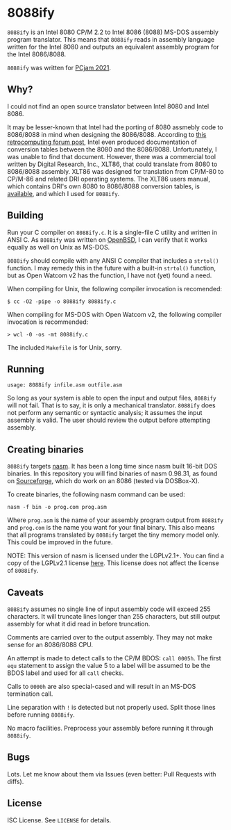 8088ify
=======
`8088ify` is an Intel 8080 CP/M 2.2 to Intel 8086 (8088)
MS-DOS assembly program translator. This means that
`8088ify` reads in assembly language written for the Intel
8080 and outputs an equivalent assembly program for the
Intel 8086/8088.

`8088ify` was written for
[PCjam 2021](https://pcjam.gitlab.io/).

Why?
----
I could not find an open source translator between Intel
8080 and Intel 8086.

It may be lesser-known that Intel had the porting of 8080
assmebly code to 8086/8088 in mind when designing the
8086/8088. According to
[this retrocomputing forum post](https://retrocomputingforum.com/t/translation-of-8080-code-to-8086/1309),
Intel even produced documentation of conversion tables
between the 8080 and the 8086/8088. Unfortunately, I was
unable to find that document. However, there was a
commercial tool written by Digital Research, Inc., XLT86,
that could translate from 8080 to 8086/8088 assembly. XLT86
was designed for translation from CP/M-80 to CP/M-86 and
related DRI operating systems. The XLT86 users manual, which
contains DRI's own 8080 to 8086/8088 conversion tables, is
[available](http://s100computers.com/Software%20Folder/Assembler%20Collection/Digital%20Research%20XLT86%20Manual.pdf),
and which I used for `8088ify`.

Building
--------
Run your C compiler on `8088ify.c`. It is a single-file C
utility and written in ANSI C. As `8088ify` was written on
[OpenBSD](https://www.openbsd.org/), I can verify that it
works equally as well on Unix as MS-DOS.

`8088ify` should compile with any ANSI C compiler that
includes a `strtol()` function. I may remedy this in the
future with a built-in `strtol()` function, but as Open
Watcom v2 has the function, I have not (yet) found a need.

When compiling for Unix, the following compiler invocation
is recomended:
```
$ cc -O2 -pipe -o 8088ify 8088ify.c
```

When compiling for MS-DOS with Open Watcom v2, the following
compiler invocation is recommended:
```
> wcl -0 -os -mt 8088ify.c
```

The included `Makefile` is for Unix, sorry.

Running
-------
`usage: 8088ify infile.asm outfile.asm`

So long as your system is able to open the input and output
files, `8088ify` will not fail. That is to say, it is only
a mechanical translator. `8088ify` does not perform any
semantic or syntactic analysis; it assumes the input
assembly is valid. The user should review the output before
attempting assembly.

Creating binaries
-----------------
`8088ify` targets
[nasm](https://nasm.us/).
It has been a long time since nasm built 16-bit DOS
binaries. In this repository you will find binaries of nasm
0.98.31, as found on
[Sourceforge](https://sourceforge.net/projects/nasm/files/DOS%2016-bit%20binaries%20%28OBSOLETE%29/),
which do work on an 8086 (tested via DOSBox-X).

To create binaries, the following nasm command can be used:
```
nasm -f bin -o prog.com prog.asm
```
Where `prog.asm` is the name of your assembly program output
from `8088ify` and `prog.com` is the name you want for your
final binary. This also means that all programs translated
by `8088ify` target the tiny memory model only. This could
be improved in the future.

NOTE: This version of nasm is licensed under the LGPLv2.1+.
You can find a copy of the LGPLv2.1 license
[here](https://www.gnu.org/licenses/old-licenses/lgpl-2.1.en.html).
This license does not affect the license of `8088ify`.

Caveats
-------
`8088ify` assumes no single line of input assembly code will
exceed 255 characters. It will truncate lines longer than
255 characters, but still output assembly for what it did
read in before truncation.

Comments are carried over to the output assembly. They may
not make sense for an 8086/8088 CPU.

An attempt is made to detect calls to the CP/M BDOS:
`call 0005h`. The first `equ` statement to assign the value
5 to a label will be assumed to be the BDOS label and used
for all `call` checks.

Calls to `0000h` are also special-cased and will result in
an MS-DOS termination call.

Line separation with `!` is detected but not properly used.
Split those lines before running `8088ify`.

No macro facilities. Preprocess your assembly before running
it through `8088ify`.

Bugs
----
Lots. Let me know about them via Issues (even better: Pull
Requests with diffs).

License
-------
ISC License. See `LICENSE` for details.
